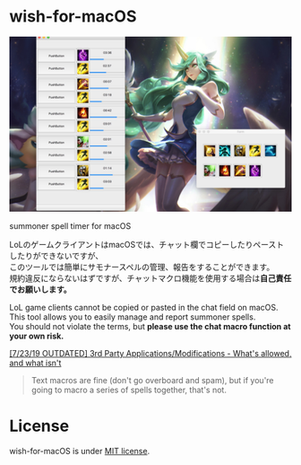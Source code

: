 
# wish-for-macOS
![sample](https://github.com/macoJ-J/wish-for-macOS/blob/master/sample.jpg)  

summoner spell timer for macOS  
  
LoLのゲームクライアントはmacOSでは、チャット欄でコピーしたりペーストしたりができないですが、  
このツールでは簡単にサモナースペルの管理、報告をすることができます。  
規約違反にならないはずですが、チャットマクロ機能を使用する場合は**自己責任でお願いします。**

LoL game clients cannot be copied or pasted in the chat field on macOS.  
This tool allows you to easily manage and report summoner spells.  
You should not violate the terms, but **please use the chat macro function at your own risk.**  
  
[[7/23/19 OUTDATED] 3rd Party Applications/Modifications - What's allowed, and what isn't](https://boards.na.leagueoflegends.com/en/c/player-behavior-moderation/5dmkJinG-3rd-party-applicationsmodifications-whats-allowed-and-what-isnt)

> Text macros are fine (don't go overboard and spam), but if you're going to macro a series of spells together, that's not.  

# License  
 
wish-for-macOS is under [MIT license](https://en.wikipedia.org/wiki/MIT_License).
